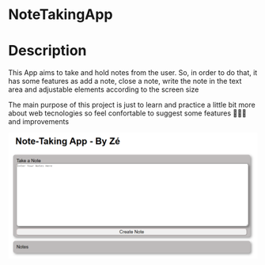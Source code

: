 # NoteTakingApp
<h1> Description </h1>
<p> This App aims to take and hold notes from the user. So, in order to do that, it has some features as add a note, close a note, write the note in the text area and adjustable elements according to the screen size</p>
<p> The main purpose of this project is just to learn and practice a little bit more about web tecnologies so feel confortable to suggest some features 👨🏻‍💻 and improvements</p>
<img align="center" src="screenShotNote.png" alt="NoteTakingApp-By Zé">